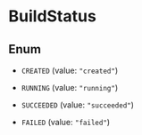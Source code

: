 

# BuildStatus

## Enum


* `CREATED` (value: `"created"`)

* `RUNNING` (value: `"running"`)

* `SUCCEEDED` (value: `"succeeded"`)

* `FAILED` (value: `"failed"`)



